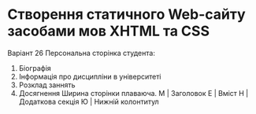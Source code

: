 # Створення статичного Web-сайту засобами мов XHTML та CSS
Варіант 26
Персональна сторінка студента:
1. Біографія
2. Інформація про дисципліни в університеті
3. Розклад заннять
4. Досягнення
Ширина сторінки плаваюча.
 М   | Заголовок
 Е   | Вміст
 Н   | Додаткова секція
 Ю   | Нижній колонтитул
